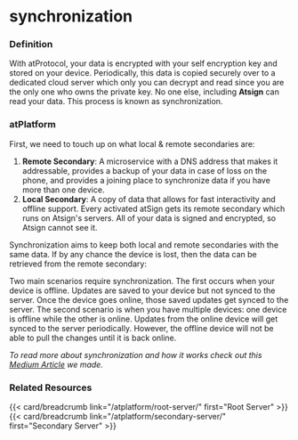 # synchronization

### Definition

With atProtocol, your data is encrypted with your self encryption key and stored on your device. Periodically, this data is copied securely over to a dedicated cloud server which only you can decrypt and read since you are the only one who owns the private key. No one else, including **Atsign** can read your data. This process is known as synchronization.

### atPlatform

First, we need to touch up on what local & remote secondaries are:

1. **Remote Secondary**: A microservice with a DNS address that makes it addressable, provides a backup of your data in case of loss on the phone, and provides a joining place to synchronize data if you have more than one device.
2. **Local Secondary**: A copy of data that allows for fast interactivity and offline support. Every activated atSign gets its remote secondary which runs on Atsign's servers. All of your data is signed and encrypted, so Atsign cannot see it.

Synchronization aims to keep both local and remote secondaries with the same data. If by any chance the device is lost, then the data can be retrieved from the remote secondary:

Two main scenarios require synchronization. The first occurs when your device is offline. Updates are saved to your device but not synced to the server. Once the device goes online, those saved updates get synced to the server. The second scenario is when you have multiple devices: one device is offline while the other is online. Updates from the online device will get synced to the server periodically. However, the offline device will not be able to pull the changes until it is back online.

_To read more about synchronization and how it works check out this_ [_Medium Article_](https://atsigncompany.medium.com/the-protocol-synchronization-77b00ca5341b) _we made._

### Related Resources

\{{< card/breadcrumb link="/atplatform/root-server/" first="Root Server" >\}} \{{< card/breadcrumb link="/atplatform/secondary-server/" first="Secondary Server" >\}}
